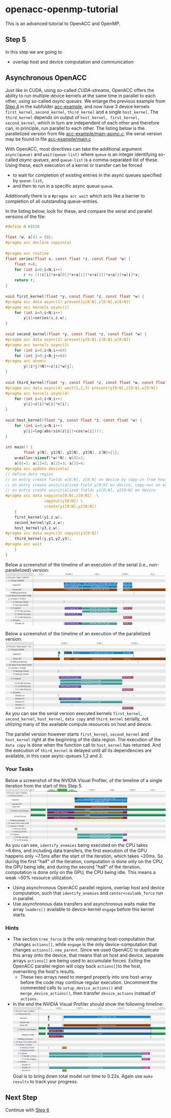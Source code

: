 # openacc-openmp-tutorial
This is an advanced tutorial to OpenACC and OpenMP.

## Step 5
In this step we are going to 
* overlap host and device computation and communication

## Asynchronous OpenACC
Just like in CUDA, using so-called *CUDA-streams*, OpenACC offers the ability to run multiple device kernels at the same time in parallel to each other, using so-called *async queues*.
We enlarge the previous example from [Step 4](../../blob/step4/step.md) in the subfolder [acc-example](acc-example), and now have 3 device kernels `first_kernel`, `second_kernel`, `third_kernel` and a single `host_kernel`.
The `third_kernel` depends on output of `host_kernel, first_kernel, second_kernel`, which in turn are independent of each other and therefore can, in principle, run parallel to each other.
The listing below is the parallelized version from file [acc-example/main-async.c](acc-example/main-async.c), the serial version may be found in file [acc-example/main.c](acc-example/main.c)

With OpenACC, most directives can take the additional argument `async(queue)` and `wait(queue-list)` where `queue` is an integer identifying so-called *async queues*, and `queue-list` is a comma-separated list of these.
Using these, each execution of a kernel or transfer can be forced
* to wait for completion of existing entries in the async queues specified by `queue-list`,
* and then to run in a specific async queue `queue`.

Additionally there is a `#pragma acc wait` which acts like a barrier to completion of all outstanding queue-entries.

In the listing below, look for these, and compare the serial and parallel versions of the file:
```C
#define N 65536

float *w, a[4] = {0};
#pragma acc declare copyin(a)

#pragma acc routine
float series(float x, const float *z, const float *w) {
	float r=0;
	for (int i=0;i<N;i++) 
		r += (((z[i]*x+a[0])*x+a[1])*x+a[2])*x+a[3]+w[i]*x;
	return r;
}

void first_kernel(float *y, const float *z, const float *w) {
#pragma acc data async(1) present(y[0:N],z[0:N],w[0:N])
#pragma acc kernels async(1)
	for (int i=0;i<N;i++)
		y[i]=series(i,z,w);
}

void second_kernel(float *y, const float *z, const float *w) {
#pragma acc data async(2) present(y[0:N],z[0:N],w[0:N])
#pragma acc kernels async(2)
	for (int i=0;i<N;i+=64)
	for (int j=0;j<N;j+=64)
#pragma acc atomic
		y[(i*j)%N]+=z[i]*w[j];
}

void third_kernel(float *y, const float *z, const float *w, const float *x) {
#pragma acc data async(4) wait(1,2,3) present(y[0:N],z[0:N],w[0:N])
#pragma acc kernels async(4)
	for (int i=0;i<N;i++)
		y[i]=z[i]*w[i]*x[i];
}

void host_kernel(float *y, const float *z, const float *w) {
	for (int i=0;i<N;i++)
		y[i]=log(abs(sin(z[i])+cos(w[i])));
}

int main() {
        float y[N], y1[N], y2[N], y3[N], z[N]={1};
	w=malloc(sizeof(*w)*N); w[0]=1;
	a[0]=1; a[1]=2; a[2]=3; a[3]=4;
#pragma acc update device(a)
// define data region
// on entry create fields w[0:N], z[0:N] on device by copy-in from host
// on entry create uninitialized field y[0:N] on device, copy-out on exit
// on entry create uninitialized fields y1[0:N], y2[0:N] on device
#pragma acc data copyin(w[0:N],z[0:N])  \
                 copyout(y[0:N]) \
                 create(y1[0:N],y2[0:N])
    {
	first_kernel(y1,z,w);
	second_kernel(y2,z,w);
	host_kernel(y3,z,w);
#pragma acc data async(3) copyin(y3[0:N])
	third_kernel(y,y1,y2,y3);
#pragma acc wait
    }
}
```

Below a screenshot of the timeline of an execution of the serial (i.e., non-parallelized) version:
![](acc-example/example-serial.png)

Below a screenshot of the timeline of an execution of the parallelized version:
![](acc-example/example-async.png)
As you can see the serial version executed kernels `first_kernel`, `second_kernel`, `host_kernel`, `data copy` and `third_kernel` serially, not utilizing many of the available compute resources on host and device.

The parallel version however starts `first_kernel`, `second_kernel` and `host_kernel` right at the beginning of the data region. The execution of the `data copy` is done when the function call to `host_kernel` has returned. And the execution of `third_kernel` is delayed until all its dependencies are available, in this case async-queues 1,2 and 3.

### Your Tasks
Below a screenshot of the NVIDIA Visual Profiler, of the timeline of a single iteration from the start of this Step 5.
![Screenshot of Step 5 Status using NVIDIA Visual Profiler](images/step5-status.png)
As you can see, `identify_enemies` being executed on the CPU takes ~6.6ms, and including data transfers, the first execution of the GPU happens only ~7.5ms after the start of the iteration, which takes ~20ms.
So during the first "half" of the iteration, computation is done only on the CPU, the GPU being idle, and during the second "half" of the iteration, computation is done only on the GPU, the CPU being idle.
This means a weak ~50% resource utilization.
* Using asynchronous OpenACC parallel regions, overlap host and device computation, such that `identify_enemies` and `center+coulomb_force` run in parallel.
* Use asynchronous data transfers and asynchronous waits make the array `leaders[]` available to device-kernel `engage` before this kernel starts.

### Hints
* The section `tree_force` is the only remaining host-computation that changes `actions[]`, while `engage` is the only device-computation that changes `actions[].new_parent`. Since we used OpenACC to duplicate this array onto the device, that means that on host and device, separate arrays `actions[]` are being used to accumulate forces. Exiting the OpenACC parallel region will copy back `actions[]`to the host, overwriting the host's results.
  * These two arrays need to merged properly into one host-array before the code may continue regular execution. Uncomment the commented calls to `setup_device_actions()` and `merge_device_actions()`, then transfer `device_actions` instead of `actions`.
* In the end the NVIDIA Visual Profiler should show the following timeline: 
  ![Screenshot of Step 5 Goal using NVIDIA Visual Profiler](images/step5-goal.png)
  Goal is to bring down total model run time to 0.22s. Again use `make results` to track your progress.


## Next Step
Continue with [Step 6](../../blob/step6/step.md)







